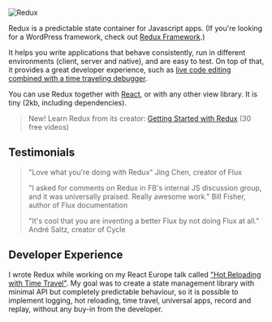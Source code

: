 ![Redux][logo]

Redux is a predictable state container for Javascript apps.
(If you're looking for a WordPress framework, check out [Redux Framework](#).)

It helps you write applications that behave consistently, run in different environments (client, server and native), and are easy to test. On top of that, it provides a great developer experience, such as [live code editing combined with a time traveling debugger](#).

You can use Redux together with [React](#), or with any other view library.
It is tiny (2kb, including dependencies).

> New! Learn Redux from its creator:
> [Getting Started with Redux](#) (30 free videos)

## Testimonials
> "Love what you're doing with Redux"
> Jing Chen, creator of Flux
>
> "I asked for comments on Redux in FB's internal JS discussion group, and it was universally praised. Really awesome work."
> Bill Fisher, author of Flux documentation
>
> "It's cool that you are inventing a better Flux by not doing Flux at all."
> André Saltz, creator of Cycle

## Developer Experience
I wrote Redux while working on my React Europe talk called ["Hot Reloading with Time Travel"](#). My goal was to create a state management library with minimal API but completely predictable behaviour, so it is possible to implement logging, hot reloading, time travel, universal apps, record and replay, without any buy-in from the developer.

[logo]: https://camo.githubusercontent.com/f28b5bc7822f1b7bb28a96d8d09e7d79169248fc/687474703a2f2f692e696d6775722e636f6d2f4a65567164514d2e706e67 "Redux Logo"